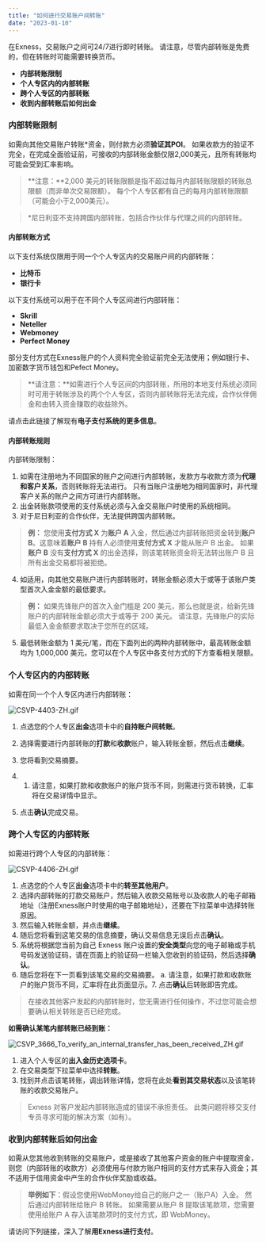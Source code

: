 ```yaml
---
title: "如何进行交易账户间转账"
date: "2023-01-10"
---
```


在Exness，交易账户之间可24/7进行即时转账。 请注意，尽管内部转账是免费的，但在转账时可能需要转换货币。

- **内部转账限制**
- **个人专区内的内部转账**
- **跨个人专区的内部转账**
- **收到内部转账后如何出金**

### 内部转账限制

如需向其他交易账户转账*资金，则付款方必须**验证其POI**。 如果收款方的验证不完全，在完成全面验证前，可接收的内部转账金额仅限2,000美元，且所有转账均可能会受到汇率影响。

> **注意：**2,000 美元的转账限额是指不超过每月内部转账限额的转账总限额（而非单次交易限额）。 每个个人专区都有自己的每月内部转账限额（可能会小于2,000美元）。

> *尼日利亚不支持跨国内部转账，包括合作伙伴与代理之间的内部转账。

#### **内部转账方式**

以下支付系统仅限用于同一个个人专区内的交易账户间的内部转账：

- **比特币**
- **银行卡**

以下支付系统可以用于在不同个人专区间进行内部转账：

- **Skrill**
- **Neteller**
- **Webmoney**
- **Perfect Money**

部分支付方式在Exness账户的个人资料完全验证前完全无法使用；例如银行卡、加密数字货币钱包和Pefect Money。

> **请注意：**如需进行个人专区间的内部转账，所用的本地支付系统必须同时可用于转账涉及的两个个人专区，否则内部转账将无法完成，合作伙伴佣金和由转入资金赚取的收益除外。

请点击此链接了解现有**电子支付系统的更多信息**。

#### **内部转账规则**

内部转账限制：

1. 如需在注册地为不同国家的账户之间进行内部转账，发款方与收款方须为**代理和客户关系**，否则转账将无法进行。 只有当账户注册地为相同国家时，非代理客户关系的账户之间方可进行内部转账。
2. 出金转账款项使用的支付系统必须与入金交易账户时使用的系统相同。
3. 对于尼日利亚的合作伙伴，无法提供跨国内部转账。

> **例：**
> 您使用**支付方式 X** 为**账户 A** 入金，然后通过内部转账把资金转到**账户 B**。这意味着**账户 B** 持有人必须使用**支付方式 X** 才能从账户 B 出金。 如果**账户 B** 没有**支付方式 X** 的出金选择，则该笔转账资金将无法转出账户 B 且所有出金交易都将被拒绝。

4. 如适用，向其他交易账户进行内部转账时，转账金额必须大于或等于该账户类型首次入金金额的最低要求。

> **例：**
> 如果先锋账户的首次入金门槛是 200 美元，那么也就是说，给新先锋账户的内部转账金额必须大于或等于 200 美元。 请注意，先锋账户的实际最低入金金额要求取决于您所在的区域。

5. 最低转账金额为 1 美元/笔，而在下面列出的两种内部转账中，最高转账金额均为 1,000,000 美元，您可以在个人专区中各支付方式的下方查看相关限额。

### 个人专区内的内部转账

如需在同一个个人专区内进行内部转账：

![CSVP-4403-ZH.gif](https://cdn.jsdelivr.net/gh/jarlin8/OSS@main/exhelp/CSVP-4403-ZH.gif)

1. 点选您的个人专区**出金**选项卡中的**自持账户间转账**。
2. 选择需要进行内部转账的**打款**和**收款**账户，输入转账金额，然后点击**继续**。
3. 您将看到交易摘要。

1. 1. 请注意，如果打款和收款账户的账户货币不同，则需进行货币转换，汇率将在交易详情中显示。

4. 点击**确认**完成交易。

### 跨个人专区的内部转账

如需进行跨个人专区的内部转账：

![CSVP-4406-ZH.gif](https://cdn.jsdelivr.net/gh/jarlin8/OSS@main/exhelp/CSVP-4406-ZH.gif)

1. 点选您的个人专区**出金**选项卡中的**转至其他用户**。
2. 选择内部转账的打款交易账户，然后输入收款交易账号以及收款人的电子邮箱地址（注册Exness账户时使用的电子邮箱地址），还要在下拉菜单中选择转账原因。
3. 然后输入转账金额，并点击**继续**。
4. 随后您将看到这笔交易的信息摘要，确认交易信息无误后点击**确认**。
5. 系统将根据您当前为自己 Exness 账户设置的**安全类型**向您的电子邮箱或手机号码发送验证码，请在页面上的验证码一栏输入您收到的验证码，然后选择**确认**。
6. 随后您将在下一页看到该笔交易的交易摘要。
a. 请注意，如果打款和收款账户的账户货币不同，汇率将在此页面显示。7. 点击**确认**后转账即告完成。

> 在接收其他客户发起的内部转账时，您无需进行任何操作，不过您可能会想要确认相关转账是否已经完成。

**如需确认某笔内部转账已经到账：**

![CSVP_3666_To_verify_an_internal_transfer_has_been_received_ZH.gif](https://cdn.jsdelivr.net/gh/jarlin8/OSS@main/exhelp/CSVP_3666_To_verify_an_internal_transfer_has_been_received_ZH.gif)

1. 进入个人专区的**出入金历史选项卡**。
2. 在交易类型下拉菜单中选择**转账**。
3. 找到并点击该笔转账，调出转账详情，您将在此处**看到其交易状态**以及该笔转账的收款交易账户。

> Exness 对客户发起内部转账造成的错误不承担责任。 此类问题将移交支付专员寻求可能的解决方案（如有）。

### 收到内部转账后如何出金

如需从您其他收到转账的交易账户，或是接收了其他客户资金的账户中提取资金，则您（内部转账的收款方）必须使用与付款方账户相同的支付方式来存入资金；其不适用于信用资金中产生的合作伙伴奖励或收益。

> **举例如下**：假设您使用WebMoney给自己的账户之一（账户A）入金。 然后通过内部转账给账户 B 转账。 如果需要从账户 B 提取该笔款项，您需要使用给账户 A 存入该笔款项时的支付方式，即 WebMoney。

请访问下列链接，深入了解**用Exness进行支付**。
